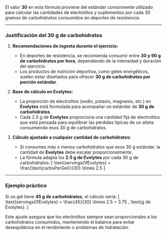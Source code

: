 El valor **30** en esta fórmula proviene del estándar comúnmente utilizado para calcular las cantidades de electrolitos y suplementos por cada 30 gramos de carbohidratos consumidos en deportes de resistencia.

---

### Justificación del **30 g de carbohidratos**

1. **Recomendaciones de ingesta durante el ejercicio:**
   - En deportes de resistencia, se recomienda consumir entre **30 y 90 g de carbohidratos por hora**, dependiendo de la intensidad y duración del ejercicio.
   - Los productos de nutrición deportiva, como geles energéticos, suelen estar diseñados para ofrecer **30 g de carbohidratos por porción estándar**.

2. **Base de cálculo en Evolytes:**
   - La proporción de electrolitos (sodio, potasio, magnesio, etc.) en **Evolytes** está formulada para acompañar un estándar de **30 g de carbohidratos**.
   - Cada 2.5 g de **Evolytes** proporciona una cantidad fija de electrolitos que está pensada para equilibrar las pérdidas típicas de un atleta consumiendo esos 30 g de carbohidratos.

3. **Cálculo ajustado a cualquier cantidad de carbohidratos:**
   - Si consumes más o menos carbohidratos que esos 30 g estándar, la cantidad de **Evolytes** debe escalar proporcionalmente.  
   - La fórmula adapta los **2.5 g de Evolytes** por cada 30 g de carbohidratos:
     \[
     \text{servingsOfEvolytes} = \frac{\text{carbsPerGel}}{30} \times 2.5
     \]

---

### Ejemplo práctico

Si un gel tiene **45 g de carbohidratos**, el cálculo sería:
\[
\text{servingsOfEvolytes} = \frac{45}{30} \times 2.5 = 3.75 \, \text{g de Evolytes}.
\]

Este ajuste asegura que los electrolitos siempre sean proporcionales a los carbohidratos consumidos, manteniendo el balance para evitar desequilibrios en el rendimiento o problemas de hidratación.
